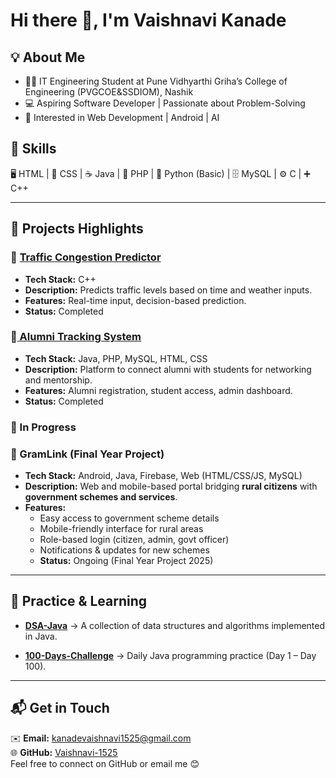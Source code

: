 # Hi there 👋, I'm Vaishnavi Kanade  

## 💡 About Me
- 👩‍🎓 IT Engineering Student at Pune Vidhyarthi Griha’s College of Engineering (PVGCOE&SSDIOM), Nashik
- 💻 Aspiring Software Developer | Passionate about Problem-Solving  
- 🚀 Interested in Web Development | Android | AI  

## 🚀 Skills
🖥 HTML | 🎨 CSS | ☕ Java | 🐘 PHP | 🐍 Python (Basic) | 🗄 MySQL | ⚙ C | ➕ C++

---

## 🚀 Projects Highlights  

### 🔹 [Traffic Congestion Predictor](https://github.com/Vaishnavi-1525/Traffic-Congestion-Predictor)
- **Tech Stack:** C++  
- **Description:** Predicts traffic levels based on time and weather inputs.  
- **Features:** Real-time input, decision-based prediction.  
- **Status:** Completed  


### 🔹[ Alumni Tracking System](https://github.com/Vaishnavi-1525/Alumni_Tracking_System) 
- **Tech Stack:** Java, PHP, MySQL, HTML, CSS 
- **Description:** Platform to connect alumni with students for networking and mentorship.  
- **Features:** Alumni registration, student access, admin dashboard.  
- **Status:** Completed

  
### 🔄 In Progress  
### 🔹 GramLink (Final Year Project) 
- **Tech Stack:** Android, Java, Firebase, Web (HTML/CSS/JS, MySQL)  
- **Description:** Web and mobile-based portal bridging **rural citizens** with **government schemes and services**.  
- **Features:**  
  - Easy access to government scheme details  
  - Mobile-friendly interface for rural areas  
  - Role-based login (citizen, admin, govt officer)  
  - Notifications & updates for new schemes  
  - **Status:** Ongoing (Final Year Project 2025)  


---


## 📘 Practice & Learning  

- **[DSA-Java](#)** → A collection of data structures and algorithms implemented in Java.

- **[100-Days-Challenge](#)** → Daily Java programming practice (Day 1 – Day 100).  


---


## 📬 Get in Touch  
✉️ **Email:** kanadevaishnavi1525@gmail.com  
🌐 **GitHub:** [Vaishnavi-1525](https://github.com/Vaishnavi-1525)  
Feel free to connect on GitHub or email me 😊
